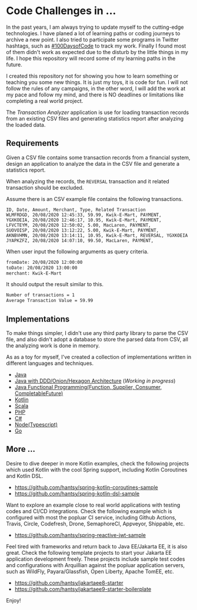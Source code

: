 # Code Challenges in ...

In the past years, I am always trying to update myself to the cutting-edge technologies.  I have planed a lot of  learning paths or coding journeys  to archive a new point.  I also tried to participate some programs in Twitter hashtags, such as [#100DaysofCode](https://twitter.com/search?q=%23100DaysOfCode) to track my work.  Finally I found most of them didn't work as expected due to the disturb by the little things in my life. I hope this repository will record some of my learning paths in the future. 

I created this repository not for showing you how to learn something or teaching you some new things. It is just my toys, it is code for fun.  I will not follow the rules of any campaigns, in the other word, I will add the work at my pace and follow my mind,  and there is NO deadlines or limitations like completing a real world project.





The *Transaction Analyzer* application is use for loading transaction records from an existing CSV files and generating statistics report after analyzing the loaded data.

## Requirements

Given a CSV file contains some transaction records  from a financial system, design an application to analyze the data in the CSV file and generate a statistics report.

When analyzing the records, the `REVERSAL` transaction and it related transaction should be excluded.

Assume there is an CSV example file contains the following transactions.

```csv
ID, Date, Amount, Merchant, Type, Related Transaction
WLMFRDGD, 20/08/2020 12:45:33, 59.99, Kwik-E-Mart, PAYMENT,
YGXKOEIA, 20/08/2020 12:46:17, 10.95, Kwik-E-Mart, PAYMENT,
LFVCTEYM, 20/08/2020 12:50:02, 5.00, MacLaren, PAYMENT,
SUOVOISP, 20/08/2020 13:12:22, 5.00, Kwik-E-Mart, PAYMENT,
AKNBVHMN, 20/08/2020 13:14:11, 10.95, Kwik-E-Mart, REVERSAL, YGXKOEIA
JYAPKZFZ, 20/08/2020 14:07:10, 99.50, MacLaren, PAYMENT,
```

 When user input the following arguments as query criteria.

```bash
fromDate: 20/08/2020 12:00:00
toDate: 20/08/2020 13:00:00
merchant: Kwik-E-Mart
```

It should output the result similar to this.

```bash
Number of transactions = 1
Average Transaction Value = 59.99
```



## Implementations

To make things simpler,  I didn't use any third party library to parse the CSV file, and also didn't  adopt a database to store the parsed data from CSV, all the analyzing work is done in memory.

As as  a toy for myself, I've created a collection of implementations written in different languages and techniques.

* [Java](./java)
* [Java with DDD/Onion/Hexagon Architecture](./java-ddd) (*Working in progress*)
* [Java Functional Programming(Function, Supplier, Consumer, CompletableFuture)](./java-fn)
* [Kotlin](./kotlin) 
* [Scala](./scala) 
* [PHP](./php) 
* [C#](./csharp) 
* [Node(Typescript)](./node-typescript) 
* [Go](./go) 

## More ...

Desire to dive deeper in more Kotlin examples, check the following projects which used Kotlin with the cool Spring support, including Kotlin Coroutines and Kotlin DSL.

* https://github.com/hantsy/spring-kotlin-coroutines-sample
* https://github.com/hantsy/spring-kotlin-dsl-sample 

Want to explore an example close to real world applications with testing codes and CI/CD integrations. Check the following example which is configured with most the popluar CI service, including Github Actions, Travis, Circle, Codefresh, Drone, SemaphoreCI, Appveyor, Shippable, etc.

* https://github.com/hantsy/spring-reactive-jwt-sample

Feel tired with frameworks and return back to Java EE/Jakarta EE, it is also great. Check the following template projects to start your Jakarta EE application development freely. These projects include sample test codes and configurations with Arquillian against the popluar application servers, such as WildFly, Payara/Glassfish, Open Liberty, Apache TomEE, etc.

* https://github.com/hantsy/jakartaee8-starter
* https://github.com/hantsy/jakartaee9-starter-boilerplate

Enjoy!
